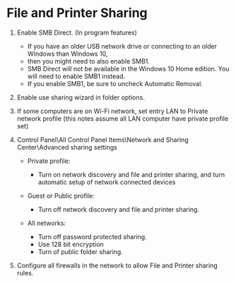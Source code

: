 
# File and Printer Sharing

1. Enable SMB Direct. (In program features)
   - If you have an older USB network drive or connecting to an older Windows than Windows 10,
   - then you might need to also enable SMB1.
   - SMB Direct will not be available in the Windows 10 Home edition. You will need to enable SMB1 instead.
   - If you enable SMB1, be sure to uncheck Automatic Removal.

2. Enable use sharing wizard in folder options.

3. If some computers are on Wi-Fi network, set entry LAN to Private network profile
   (this notes assume all LAN computer have private profile set)

4. Control Panel\All Control Panel Items\Network and Sharing Center\Advanced sharing settings

   - Private profile:
     - Turn on network discovery and file and printer sharing, and turn automatic setup of network
       connected devices

   - Guest or Public profile:
     - Turn off network discovery and file and printer sharing.

   - All networks:
     - Turn off password protected sharing.
     - Use 128 bit encryption
     - Turn of public folder sharing.

5. Configure all firewalls in the network to allow File and Printer sharing rules.
